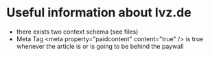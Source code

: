 # Useful information about lvz.de
* there exists two context schema (see files)
* Meta Tag \<meta property="paidcontent" content="true" /> is true whenever the article is or is going to be behind the paywall
